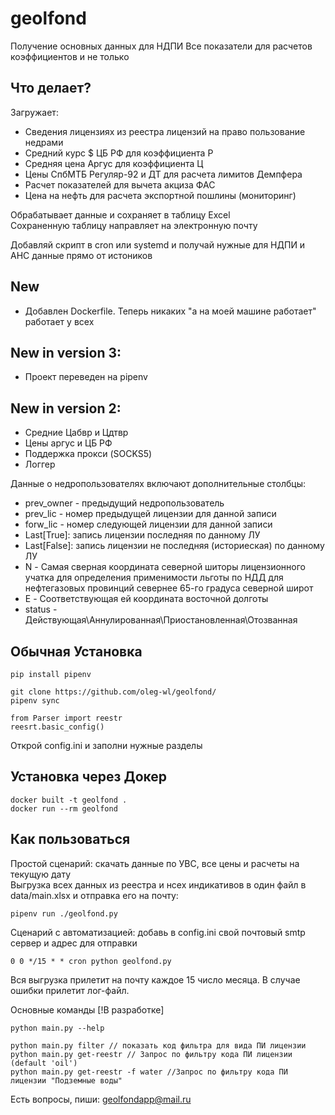 # geolfond
Получение основных данных для НДПИ
Все показатели для расчетов коэффициентов и не только

## Что делает?
Загружает:
* Сведения лицензиях из реестра лицензий на право пользование недрами
* Средний курс $ ЦБ РФ для коэффициента Р
* Средняя цена Аргус для коэффициента Ц
* Цены СпбМТБ Регуляр-92 и ДТ для расчета лимитов Демпфера
* Расчет показателей для вычета акциза ФАС 
* Цена на нефть для расчета экспортной пошлины (мониторинг)

Обрабатывает данные и сохраняет в таблицу Excel<br>
Сохраненную таблицу направляет на электронную почту<br>

Добавляй скрипт в cron или systemd и получай нужные для НДПИ и АНС данные прямо от истоников

## New 
* Добавлен Dockerfile. Теперь никаких "а на моей машине работает" работает у всех

## New in version 3:
* Проект переведен на pipenv

## New in version 2:
* Средние Цабвр и Цдтвр
* Цены аргус и ЦБ РФ
* Поддержка прокси (SOCKS5)
* Логгер


Данные о недропользователях включают дополнительные столбцы: 
* prev_owner - предыдущий недропользователь
* prev_lic - номер предыдущей лицензии для данной записи
* forw_lic - номер следующей лицензии для данной записи
* Last[True]: запись лицензии последняя по данному ЛУ
* Last[False]: запись лицензии не последняя (историеская) по данному ЛУ
* N - Самая сверная координата северной шиторы лицензионного учатка для определения применимости льготы по НДД для нефтегазовых провинций севернее 65-го градуса северной широт
* E - Соответствующая ей координата восточной долготы
* status - Действующая\Аннулированная\Приостановленная\Отозванная

## Обычная Установка
```
pip install pipenv 

git clone https://github.com/oleg-wl/geolfond/
pipenv sync

from Parser import reestr
reesrt.basic_config()
```
Открой config.ini и заполни нужные разделы
<br>

## Установка через Докер 
```
docker built -t geolfond .
docker run --rm geolfond
```

## Как пользоваться
Простой сценарий: скачать данные по УВС, все цены и расчеты на текущую дату <br>
Выгрузка всех данных из реестра и нсех индикативов в один файл в data/main.xlsx и отправка его на почту:
```
pipenv run ./geolfond.py
```

Сценарий с автоматизацией: добавь в config.ini свой почтовый smtp сервер и адрес для отправки
```
0 0 */15 * * cron python geolfond.py
```
Вся выгрузка прилетит на почту каждое 15 число месяца. В случае ошибки прилетит лог-файл. <br>

Основные команды [!В разработке]
```
python main.py --help

python main.py filter // показать код фильтра для вида ПИ лицензии
python main.py get-reestr // Запрос по фильтру кода ПИ лицензии (default 'oil')
python main.py get-reestr -f water //Запрос по фильтру кода ПИ лицензии "Подземные воды"
```

Есть вопросы, пиши: [geolfondapp@mail.ru](mailto:geolfondapp@mail.ru)

